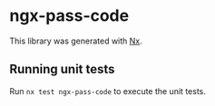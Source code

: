 # ngx-pass-code

This library was generated with [Nx](https://nx.dev).

## Running unit tests

Run `nx test ngx-pass-code` to execute the unit tests.
